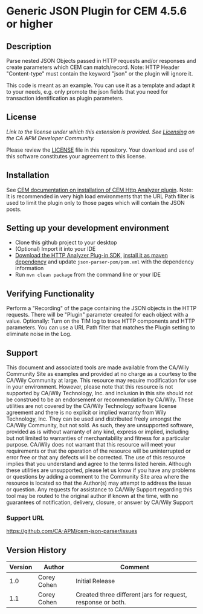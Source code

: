 # Generic JSON Plugin for CEM 4.5.6 or higher

## Description

Parse nested JSON Objects passed in HTTP requests and/or responses and create parameters which CEM can match/record.
Note: HTTP Header "Content-type" must contain the keyword "json" or the plugin will ignore it.

This code is meant as an example. You can use it as a template and adapt it to your needs, e.g. only promote the json fields that you need for transaction identification as plugin parameters.

## License
*Link to the license under which this extension is provided. See [Licensing](https://communities.ca.com/docs/DOC-231150910#license) on the CA APM Developer Community.*

Please review the [LICENSE](LICENSE) file in this repository. Your download and use of this software constitutes your agreement to this license.

## Installation

See [CEM documentation on installation of CEM Http Analyzer plugin](https://docops.ca.com/ca-apm/10-5/en/extending/transaction-definition/identifying-transactions-using-the-http-analyzer-plug-in/process-for-deploying-the-http-analyzer-plug-in/configuring-an-http-analyzer-plug-in).
Note: It is recommended in very high load environments that the URL Path filter is used to limit the plugin only to those pages which will contain the JSON posts.

## Setting up your development environment
* Clone this github project to your desktop
* (Optional) Import it into your IDE
* [Download the HTTP Analyzer Plug-in SDK](https://docops.ca.com/ca-apm/10-5/en/extending/transaction-definition/identifying-transactions-using-the-http-analyzer-plug-in/process-for-deploying-the-http-analyzer-plug-in/download-the-http-analyzer-plug-in-sdk),  [install it as maven dependency](https://maven.apache.org/guides/mini/guide-3rd-party-jars-local.html) and update `json-parser-pom/pom.xml` with the dependency information
* Run `mvn clean package` from the command line or your IDE

## Verifying Functionality
Perform a "Recording" of the page containing the JSON objects in the HTTP requests. There will be "Plugin" parameter created for each object with a value.
Optionally: Turn on the TIM log to trace HTTP components and HTTP parameters.  You can use a URL Path filter that matches the Plugin setting to eliminate noise in the Log.

## Support

This document and associated tools are made available from the
CA/Wily Community Site as examples and provided at no charge as a
courtesy to the CA/Wily Community at large. This resource may require
modification for use in your environment. However, please note that
this resource is not supported by CA/Wily Technology, Inc. and
inclusion in this site should not be construed to be an endorsement
or recommendation by CA/Wily. These utilities are not covered by the
CA/Wily Technology software license agreement and there is no explicit
or implied warranty from Wily Technology, Inc. They can be used and
distributed freely amongst the CA/Wily Community, but not sold. As
such, they are unsupported software, provided as is without warranty
of any kind, express or implied, including but not limited to
warranties of merchantability and fitness for a particular purpose.
CA/Wily does not warrant that this resource will meet your requirements
or that the operation of the resource will be uninterrupted or
error free or that any defects will be corrected. The use of this
resource implies that you understand and agree to the terms listed
herein.
Although these utilities are unsupported, please let us know if you
have any problems or questions by adding a comment to the Community
Site area where the resource is located so that the Author(s) may
attempt to address the issue or question.  Any requests for assistance
to CA/Wily Support regarding this tool may be routed to the original
author if known at the time, with no guarantees of notification,
delivery, closure, or answer by CA/Wily Support

### Support URL
https://github.com/CA-APM/cem-json-parser/issues

## Version History

Version | Author | Comment
--------|--------|--------
1.0 | Corey Cohen | Initial Release
1.1 | Corey Cohen | Created three different jars for request, response or both.
